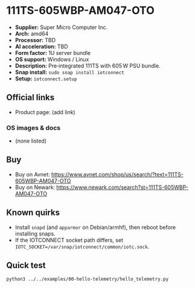 # 111TS-605WBP-AM047-OTO

- **Supplier:** Super Micro Computer  Inc.
- **Arch:** amd64
- **Processor:** TBD
- **AI acceleration:** TBD
- **Form factor:** 1U server bundle
- **OS support:** Windows / Linux
- **Description:** Pre‑integrated 111TS with 605 W PSU bundle.
- **Snap install:** `sudo snap install iotconnect`
- **Setup:** `iotconnect.setup`

## Official links
- Product page: (add link)

### OS images & docs
- (none listed)

## Buy
- Buy on Avnet: https://www.avnet.com/shop/us/search/?text=111TS-605WBP-AM047-OTO
- Buy on Newark: https://www.newark.com/search?st=111TS-605WBP-AM047-OTO

## Known quirks
- Install `snapd` (and `apparmor` on Debian/armhf), then reboot before installing snaps.
- If the IOTCONNECT socket path differs, set `IOTC_SOCKET=/var/snap/iotconnect/common/iotc.sock`.

## Quick test
```bash
python3 ../../examples/00-hello-telemetry/hello_telemetry.py
```
